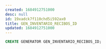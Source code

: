 ```yaml
---
created: 1684912751000
desc: null
id: 19xadck7f110chd5i592ax0
title: GEN_INVENTARIO_RECIBOS_ID
updated: 1684912751000
---
```


```sql
CREATE GENERATOR GEN_INVENTARIO_RECIBOS_ID;
```